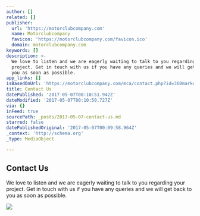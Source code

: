 ```yaml
---
author: []
related: []
publisher:
  url: 'https://motorclubcompany.com'
  name: Motorclubcompany
  favicon: 'https://motorclubcompany.com/favicon.ico'
  domain: motorclubcompany.com
keywords: []
description: >-
  We love to listen and we are eagerly waiting to talk to you regarding your
  project. Get in touch with us if you have any queries and we will get back to
  you as soon as possible.
app_links: []
isBasedOnUrl: 'https://motorclubcompany.com/mca/contact.php?id=360marketing'
title: Contact Us
datePublished: '2017-05-07T00:10:51.942Z'
dateModified: '2017-05-07T00:10:50.727Z'
via: {}
inFeed: true
sourcePath: _posts/2017-05-07-contact-us.md
starred: false
datePublishedOriginal: '2017-05-07T00:09:58.964Z'
_context: 'http://schema.org'
_type: MediaObject

---
```

<article style=""><h1>Contact Us</h1><p>We love to listen and we are eagerly waiting to talk to you regarding your project. Get in touch with us if you have any queries and we will get back to you as soon as possible.</p><img src="https://static-pixelperfectphot1.netdna-ssl.com/images/mcalogo.png" /></article>